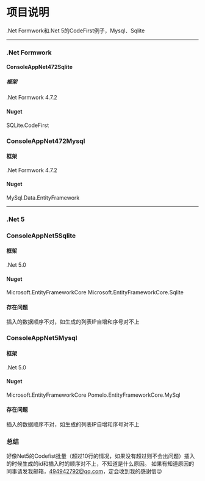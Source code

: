 ﻿# 项目说明

.Net Formwork和.Net 5的CodeFirst例子，Mysql、Sqlite

<hr>

### .Net Formwork
#### ConsoleAppNet472Sqlite
##### 框架
.Net Formwork 4.7.2
#### Nuget
SQLite.CodeFirst


### ConsoleAppNet472Mysql
#### 框架
.Net Formwork 4.7.2
#### Nuget
MySql.Data.EntityFramework

<hr>

### .Net 5
### ConsoleAppNet5Sqlite
#### 框架
.Net 5.0
#### Nuget
Microsoft.EntityFrameworkCore
Microsoft.EntityFrameworkCore.Sqlite
#### 存在问题
插入的数据顺序不对，如生成的列表IP自增和序号对不上


### ConsoleAppNet5Mysql
#### 框架
.Net 5.0
#### Nuget
Microsoft.EntityFrameworkCore
Pomelo.EntityFrameworkCore.MySql
#### 存在问题
插入的数据顺序不对，如生成的列表IP自增和序号对不上

### 总结
好像Net5的Codefist批量（超过10行的情况，如果没有超过则不会出问题）插入的时候生成的id和插入时的顺序对不上，不知道是什么原因。
如果有知道原因的同事请发我邮箱，494942792@qq.com，定会收到我的感谢信😜